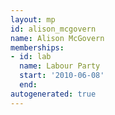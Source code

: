 ```yaml
---
layout: mp
id: alison_mcgovern
name: Alison McGovern
memberships:
- id: lab
  name: Labour Party
  start: '2010-06-08'
  end: 
autogenerated: true
---
```

